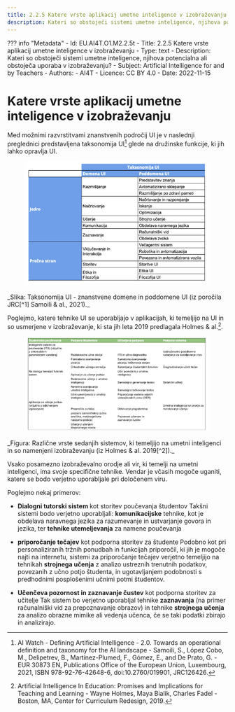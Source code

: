 ```yaml
---
title: 2.2.5 Katere vrste aplikacij umetne inteligence v izobraževanju
description: Kateri so obstoječi sistemi umetne inteligence, njihova potencialna ali obstoječa uporaba v izobraževanju?
---
```

??? info "Metadata"
    - Id: EU.AI4T.O1.M2.2.5t
    - Title: 2.2.5 Katere vrste aplikacij umetne inteligence v izobraževanju
    - Type: text
    - Description: Kateri so obstoječi sistemi umetne inteligence, njihova potencialna ali obstoječa uporaba v izobraževanju?
    - Subject: Artificial Intelligence for and by Teachers
    - Authors:
        - AI4T 
    - Licence: CC BY 4.0
    - Date: 2022-11-15

# Katere vrste aplikacij umetne inteligence v izobraževanju

Med možnimi razvrstitvami znanstvenih področij UI je v naslednji preglednici predstavljena taksonomija UI[^1] glede na družinske funkcije, ki jih lahko opravlja UI.
<figure>
  <img src="Images/AI-Taxonomy-Samoli-al-2021-si.png" alt="Image of AI Taxonomy"/>  
</figure>
_Slika: Taksonomija UI - znanstvene domene in poddomene UI (iz poročila JRC[^1] Samoili &amp; al., 2021)._

Poglejmo, katere tehnike UI se uporabljajo v aplikacijah, ki temeljijo na UI in so usmerjene v izobraževanje, ki sta jih leta 2019 predlagala Holmes &amp; al.[^2].
<figure>
  <img src="Images/AIED-Holmes-systems-si.png" alt="Image of AI-based education-oriented systems"/>
</figure>
_Figura: Različne vrste sedanjih sistemov, ki temeljijo na umetni inteligenci in so namenjeni izobraževanju (iz Holmes &amp; al. 2019[^2])._

Vsako posamezno izobraževalno orodje ali vir, ki temelji na umetni inteligenci, ima svoje specifične tehnike. Vendar je včasih mogoče uganiti, katere se bodo verjetno uporabljale pri določenem viru.

Poglejmo nekaj primerov:

- **Dialogni tutorski sistem** kot storitev poučevanja študentov
Takšni sistemi bodo verjetno uporabljali: **komunikacijske** tehnike, kot je obdelava naravnega jezika za razumevanje in ustvarjanje govora in jezika, ter **tehnike utemeljevanja** za namene poučevanja

- **priporočanje tečajev** kot podporna storitev za študente
Podobno kot pri personaliziranih tržnih ponudbah in funkcijah priporočil, ki jih je mogoče najti na internetu, sistemi za priporočanje tečajev verjetno temeljijo na tehnikah **strojnega učenja** z analizo ustreznih trenutnih podatkov, povezanih z učno potjo študenta, in ugotavljanjem podobnosti s predhodnimi posplošenimi učnimi potmi študentov.

- **Učenčeva pozornost in zaznavanje čustev** kot podporna storitev za učitelje
Tak sistem bo verjetno uporabljal tehnike **zaznavanja** (na primer računalniški vid za prepoznavanje obrazov) in tehnike **strojnega učenja** za analizo obrazne mimike ali vedenja učenca, če se taki podatki zbirajo in analizirajo.


[^1]: AI Watch - Defining Artificial Intelligence - 2.0. Towards an operational definition and taxonomy for the AI landscape - Samoili, S., López Cobo, M., Delipetrev, B., Martínez-Plumed, F., Gómez, E., and De Prato, G. - EUR 30873 EN, Publications Office of the European Union, Luxembourg, 2021, ISBN 978-92-76-42648-6, doi:10.2760/019901, JRC126426.

[^2]: Artificial Intelligence In Education: Promises and Implications for Teaching and Learning - Wayne Holmes, Maya Bialik, Charles Fadel - Boston, MA, Center for Curriculum Redesign, 2019.
